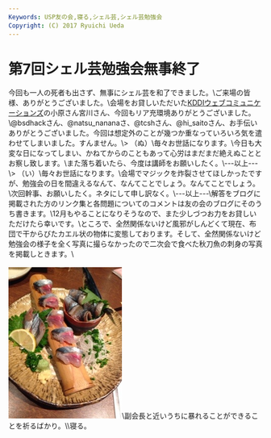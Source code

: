 ```yaml
---
Keywords: USP友の会,寝る,シェル芸,シェル芸勉強会
Copyright: (C) 2017 Ryuichi Ueda
---
```


# 第7回シェル芸勉強会無事終了
今回も一人の死者も出さず、無事にシェル芸を和了できました。\\ご来場の皆様、ありがとうございました。\\会場をお貸しいただいた<a target="blank" href="http://www.kddi-webcommunications.co.jp/">KDDIウェブコミュニケーションズ</a>の小原さん宮川さん、今回もリア充環境ありがとうございました。\\@bsdhackさん、@natsu_nananaさ、@tcshさん、@hi_saitoさん、お手伝いありがとうございました。今回は想定外のことが幾つか重なっていろいろ気を遣わせてしまいました。すんません。\\> （ぬ）\\毎々お世話になります。\\今日も大変な日になってしまい、かねてからのこともあって心労はまだまだ絶えぬこととお察し致します。\\また落ち着いたら、今度は講師をお願いしたく。\\---以上---\\> （い）\\毎々お世話になります。\\会場でマジックを炸裂させてほしかったですが、勉強会の日を間違えるなんて、なんてことでしょう。なんてことでしょう。\\次回幹事、お願いしたく。ネタにして申し訳なく。\\---以上---\\解答をブログに掲載された方のリンク集と各問題についてのコメントは友の会のブログにそのうち書きます。\\12月もやることになりそうなので、また少しづつお力をお貸しいただけたら幸いです。\\ところで、全然関係ないけど風邪がしんどくて現在、布団で干からびたカエル状の物体に変態しております。そして、全然関係ないけど勉強会の様子を全く写真に撮らなかったので二次会で食べた秋刀魚の刺身の写真を掲載しときます。\\<br /><br /><a href="20131103-231540.jpg"><img src="20131103-231540.jpg" alt="20131103-231540.jpg" class="alignnone size-full" /></a>\\副会長と近いうちに暴れることができることを祈るばかり。\\\寝る。

